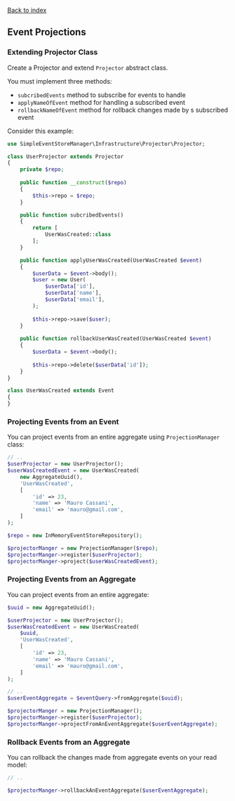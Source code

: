 [Back to index](https://github.com/mauretto78/simple-event-store-manager/blob/master/README.md)

## Event Projections

### Extending Projector Class

Create a Projector and extend `Projector` abstract class. 

You must implement three methods:
 
 * `subcribedEvents` method to subscribe for events to handle
 * `applyNameOfEvent` method for handling a subscribed event
 * `rollbackNameOfEvent` method for rollback changes made by s subscribed event

Consider this example:

```php
use SimpleEventStoreManager\Infrastructure\Projector\Projector;

class UserProjector extends Projector
{
    private $repo;
    
    public function __construct($repo)
    {
        $this->repo = $repo;
    }

    public function subcribedEvents()
    {
        return [
            UserWasCreated::class
        ];
    }

    public function applyUserWasCreated(UserWasCreated $event)
    {
        $userData = $event->body();
        $user = new User(
            $userData['id'],
            $userData['name'],
            $userData['email'],
        );
    
        $this->repo->save($user);
    }
    
    public function rollbackUserWasCreated(UserWasCreated $event)
    {
        $userData = $event->body();
    
        $this->repo->delete($userData['id']);
    }
}

class UserWasCreated extends Event
{
}
```

### Projecting Events from an Event

You can project events from an entire aggregate using `ProjectionManager` class:

```php
// ..
$userProjector = new UserProjector();
$userWasCreatedEvent = new UserWasCreated(
    new AggregateUuid(), 
    'UserWasCreated',
    [
        'id' => 23,
        'name' => 'Mauro Cassani',
        'email' => 'mauro@gmail.com',
    ]
);

$repo = new InMemoryEventStoreRepository();

$projectorManger = new ProjectionManager($repo);
$projectorManger->register($userProjector);
$projectorManger->project($userWasCreatedEvent);

```

### Projecting Events from an Aggregate

You can project events from an entire aggregate:

```php
$uuid = new AggregateUuid();

$userProjector = new UserProjector();
$userWasCreatedEvent = new UserWasCreated(
    $uuid, 
    'UserWasCreated',
    [
        'id' => 23,
        'name' => 'Mauro Cassani',
        'email' => 'mauro@gmail.com',
    ]
);

// .. 
$userEventAggregate = $eventQuery->fromAggregate($uuid);

$projectorManger = new ProjectionManager();
$projectorManger->register($userProjector);
$projectorManger->projectFromAnEventAggregate($userEventAggregate);

```

### Rollback Events from an Aggregate

You can rollback the changes made from aggregate events on your read model:

```php
// .. 

$projectorManger->rollbackAnEventAggregate($userEventAggregate);

```
